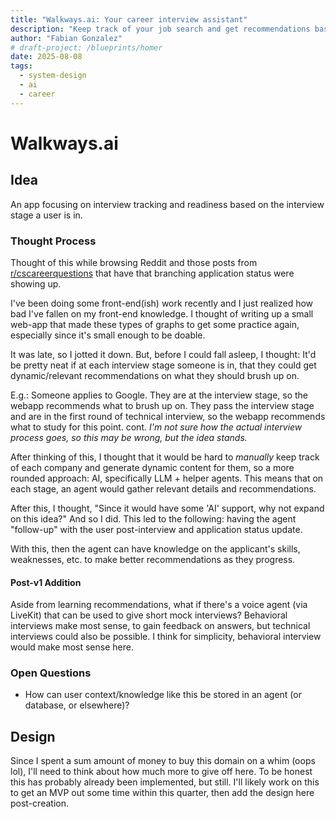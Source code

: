 ```yaml
---
title: "Walkways.ai: Your career interview assistant"
description: "Keep track of your job search and get recommendations based on performance with the help of an agentic assistant."
author: "Fabian Gonzalez"
# draft-project: /blueprints/homer
date: 2025-08-08
tags:
  - system-design
  - ai
  - career
---
```


# Walkways.ai

## Idea

An app focusing on interview tracking and readiness based on the interview stage a user is in.

### Thought Process

Thought of this while browsing Reddit and those posts from [r/cscareerquestions](https://www.reddit.com/r/cscareerquestions/) that have that branching application status were showing up.

I've been doing some front-end(ish) work recently and I just realized how bad I've fallen on my front-end knowledge. I thought of writing up a small web-app that made these types of graphs to get some practice again, especially since it's small enough to be doable. 

It was late, so I jotted it down. But, before I could fall asleep, I thought: It'd be pretty neat if at each interview stage someone is in, that they could get dynamic/relevant recommendations on what they should brush up on.

E.g.: Someone applies to Google. They are at the interview stage, so the webapp recommends what to brush up on. They pass the interview stage and are in the first round of technical interview, so the webapp recommends what to study for this point. cont.
_I'm not sure how the actual interview process goes, so this may be wrong, but the idea stands._

After thinking of this, I thought that it would be hard to _manually_ keep track of each company and generate dynamic content for them, so a more rounded approach: AI, specifically LLM + helper agents. This means that on each stage, an agent would gather relevant details and recommendations.

After this, I thought, "Since it would have some 'AI' support, why not expand on this idea?" And so I did. This led to the following: having the agent "follow-up" with the user post-interview and application status update.

With this, then the agent can have knowledge on the applicant's skills, weaknesses, etc. to make better recommendations as they progress.

#### Post-v1 Addition

Aside from learning recommendations, what if there's a voice agent (via LiveKit) that can be used to give short mock interviews? Behavioral interviews make most sense, to gain feedback on answers, but technical interviews could also be possible. I think for simplicity, behavioral interview would make most sense here.

### Open Questions

- How can user context/knowledge like this be stored in an agent (or database, or elsewhere)?

## Design

Since I spent a sum amount of money to buy this domain on a whim (oops lol), I'll need to think about how much more to give off here. To be honest this has probably already been implemented, but still. I'll likely work on this to get an MVP out some time within this quarter, then add the design here post-creation.
